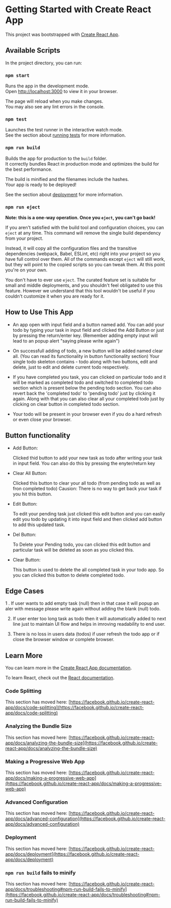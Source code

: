 # Getting Started with Create React App

This project was bootstrapped with [Create React App](https://github.com/facebook/create-react-app).

## Available Scripts

In the project directory, you can run:

### `npm start`

Runs the app in the development mode.\
Open [http://localhost:3000](http://localhost:3000) to view it in your browser.

The page will reload when you make changes.\
You may also see any lint errors in the console.

### `npm test`

Launches the test runner in the interactive watch mode.\
See the section about [running tests](https://facebook.github.io/create-react-app/docs/running-tests) for more information.

### `npm run build`

Builds the app for production to the `build` folder.\
It correctly bundles React in production mode and optimizes the build for the best performance.

The build is minified and the filenames include the hashes.\
Your app is ready to be deployed!

See the section about [deployment](https://facebook.github.io/create-react-app/docs/deployment) for more information.

### `npm run eject`

**Note: this is a one-way operation. Once you `eject`, you can't go back!**

If you aren't satisfied with the build tool and configuration choices, you can `eject` at any time. This command will remove the single build dependency from your project.

Instead, it will copy all the configuration files and the transitive dependencies (webpack, Babel, ESLint, etc) right into your project so you have full control over them. All of the commands except `eject` will still work, but they will point to the copied scripts so you can tweak them. At this point you're on your own.

You don't have to ever use `eject`. The curated feature set is suitable for small and middle deployments, and you shouldn't feel obligated to use this feature. However we understand that this tool wouldn't be useful if you couldn't customize it when you are ready for it.

## How to Use This App

* An app open with input field and a button named add.
  You can add your todo by typing your task in input field and clicked the Add Button or just by pressing the return/enter key. (Remember adding empty input will lead to an popup alert "saying please write again")

* On successfull adding of todo, a new button will be added named clear all. (You can read its functionality in button functionality section)
  Your single todo skeleton contains - todo along with two buttons, edit and delete, just to edit and delete current todo respectively.

* If you have completed you task, you can clicked on particular todo and it will be marked as completed todo and switched to completed todo section which is   present below the pending todo section.
  You can also revert back the 'completed todo' to 'pending todo' just by clicking it again.
  Along with that you can also clear all your completed todo just by clicking on clear button in completed todo section.

* Your todo will be present in  your browser even if you do a hard refresh or even close your browser.

## Button functionality

* Add Button:

  Clicked thid button to add your new task as todo after writing your task in input field.
  You can also do this by pressing the enyter/return key


* Clear All Button:

  Clicked this button to clear your all todo (from pending todo as well as fron completed todo)
  Causion: There is no way to get back your task if you hit this button.


* Edit Button:

  To edit your pending task just clicked this edit button and you can easliy edit you todo by updating it into input field and then clicked add button to add     this updated task.


* Del Button:

  To Delete your Pending todo, you can clicked this edit button and particular task will be deleted as soon as you clicked this.


* Clear Button:

  This button is used to delete the all completed task in your todo app. So you can clicked this button to delete completed todo.


## Edge Cases

1 . If user wants to add empty task (null) then in that case it will popup an aler with message please write again without adding the blank (null) todo.
 
2. If user enter too long task as todo then it will automatically added to next line just to maintain UI flow and helps in imroving readability to end user.
 
 3. There is no loss in users data (todos) if user refresh the todo app or if close the browser window or complete browser.



## Learn More

You can learn more in the [Create React App documentation](https://facebook.github.io/create-react-app/docs/getting-started).

To learn React, check out the [React documentation](https://reactjs.org/).

### Code Splitting

This section has moved here: [https://facebook.github.io/create-react-app/docs/code-splitting](https://facebook.github.io/create-react-app/docs/code-splitting)

### Analyzing the Bundle Size

This section has moved here: [https://facebook.github.io/create-react-app/docs/analyzing-the-bundle-size](https://facebook.github.io/create-react-app/docs/analyzing-the-bundle-size)

### Making a Progressive Web App

This section has moved here: [https://facebook.github.io/create-react-app/docs/making-a-progressive-web-app](https://facebook.github.io/create-react-app/docs/making-a-progressive-web-app)

### Advanced Configuration

This section has moved here: [https://facebook.github.io/create-react-app/docs/advanced-configuration](https://facebook.github.io/create-react-app/docs/advanced-configuration)

### Deployment

This section has moved here: [https://facebook.github.io/create-react-app/docs/deployment](https://facebook.github.io/create-react-app/docs/deployment)

### `npm run build` fails to minify

This section has moved here: [https://facebook.github.io/create-react-app/docs/troubleshooting#npm-run-build-fails-to-minify](https://facebook.github.io/create-react-app/docs/troubleshooting#npm-run-build-fails-to-minify)
